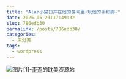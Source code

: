 ```yaml
---
title: "Alan小猫口并在他的房间里+玩他的手和脚~"
date: 2025-05-23T17:49:32
slug: 786edb30
permalink: /posts/786edb30/
categories:
  - 未分类
tags:
  - wordpress
---
```


![图片[1]-歪歪的耽美资源站](/images/wp/786edb30-671152c6.jpg)
